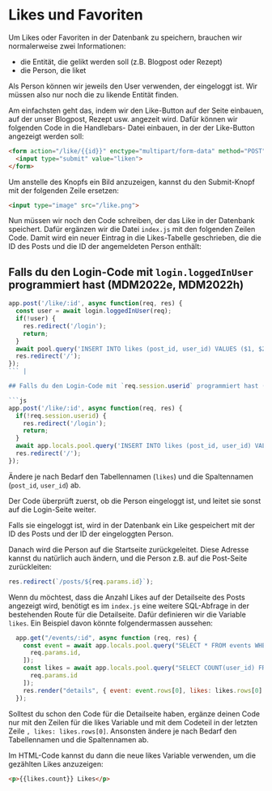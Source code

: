 # Likes und Favoriten

Um Likes oder Favoriten in der Datenbank zu speichern, brauchen wir normalerweise zwei Informationen:

* die Entität, die gelikt werden soll (z.B. Blogpost oder Rezept)
* die Person, die liket

Als Person können wir jeweils den User verwenden, der eingeloggt ist. Wir müssen also
nur noch die zu likende Entität finden.

Am einfachsten geht das, indem wir den Like-Button auf der Seite einbauen, auf der
unser Blogpost, Rezept usw. angezeit wird. Dafür können wir folgenden Code in die Handlebars-
Datei einbauen, in der der Like-Button angezeigt werden soll:

```html
<form action="/like/{{id}}" enctype="multipart/form-data" method="POST">
  <input type="submit" value="liken">
</form>
```

Um anstelle des Knopfs ein Bild anzuzeigen, kannst du den Submit-Knopf mit der folgenden Zeile
ersetzen:

```html
<input type="image" src="/like.png">
```

Nun müssen wir noch den Code schreiben, der das Like in der Datenbank speichert. Dafür
ergänzen wir die Datei `index.js` mit den folgenden Zeilen Code. Damit wird ein neuer Eintrag
in die Likes-Tabelle geschrieben, die die ID des Posts und die ID der angemeldeten Person
enthält:

## Falls du den Login-Code mit `login.loggedInUser` programmiert hast (MDM2022e, MDM2022h)

```js
app.post('/like/:id', async function(req, res) {
  const user = await login.loggedInUser(req);
  if(!user) {
    res.redirect('/login');
    return;
  }
  await pool.query('INSERT INTO likes (post_id, user_id) VALUES ($1, $2)', [req.params.id, user.id]);
  res.redirect('/');
});
``` |

## Falls du den Login-Code mit `req.session.userid` programmiert hast (MDMW2023a, MDM2022a, MDM2022b, MDM2022c)

```js
app.post('/like/:id', async function(req, res) {
  if(!req.session.userid) {
    res.redirect('/login');
    return;
  }
  await app.locals.pool.query('INSERT INTO likes (post_id, user_id) VALUES ($1, $2)', [req.params.id, req.session.userid]);
  res.redirect('/');
});
```

Ändere je nach Bedarf den Tabellennamen (`likes`) und die Spaltennamen (`post_id`, `user_id`) ab.

Der Code überprüft zuerst, ob die Person eingeloggt ist, und leitet sie sonst auf die
Login-Seite weiter.

Falls sie eingeloggt ist, wird in der Datenbank ein Like gespeichert mit der ID des
Posts und der ID der eingeloggten Person.

Danach wird die Person auf die Startseite zurückgeleitet. Diese Adresse kannst du natürlich auch
ändern, und die Person z.B. auf die Post-Seite zurückleiten:

```js
res.redirect(`/posts/${req.params.id}`);
```

Wenn du möchtest, dass die Anzahl Likes auf der Detailseite des Posts angezeigt wird, benötigt es im `index.js` eine weitere SQL-Abfrage
in der bestehenden Route für die Detailseite. Dafür definieren wir die Variable `likes`. Ein Beispiel davon könnte folgendermassen aussehen:

```js
  app.get("/events/:id", async function (req, res) {
    const event = await app.locals.pool.query("SELECT * FROM events WHERE id = $1", [
      req.params.id,
    ]);
    const likes = await app.locals.pool.query("SELECT COUNT(user_id) FROM likes WHERE post_id = $1", [
      req.params.id
    ]);
    res.render("details", { event: event.rows[0], likes: likes.rows[0] });
  });
```
Solltest du schon den Code für die Detailseite haben, ergänze deinen Code nur mit den Zeilen für die likes Variable und mit dem Codeteil in der letzten Zeile `, likes: likes.rows[0]`. Ansonsten ändere je nach Bedarf den Tabellennamen und die Spaltennamen ab.

Im HTML-Code kannst du dann die neue likes Variable verwenden, um die gezählten Likes anzuzeigen:

```html
<p>{{likes.count}} Likes</p>
```
